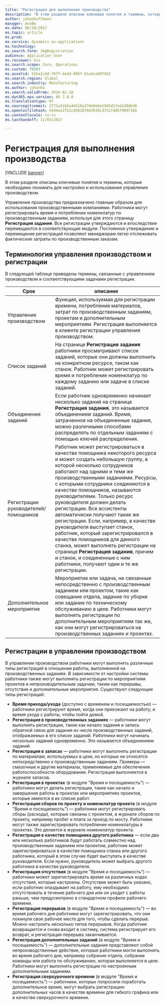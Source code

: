 ```yaml
---
title: "Регистрация для выполнения производства"
description: "В этом разделе описаны ключевые понятия и термины, которые необходимо понимать для настройки и использования управления производством."
author: johanhoffmann
manager: AnnBe
ms.date: 06/20/2017
ms.topic: article
ms.prod: 
ms.service: dynamics-ax-applications
ms.technology: 
ms.search.form: JmgRegistration
audience: Application User
ms.reviewer: bis
ms.search.scope: Core, Operations
ms.custom: 70103
ms.assetid: 52ba1cdd-767f-4edd-896f-61adce8479d3
ms.search.region: Global
ms.search.industry: Manufacturing
ms.author: johanho
ms.search.validFrom: 2016-02-28
ms.dyn365.ops.version: AX 7.0.0
ms.translationtype: HT
ms.sourcegitcommit: 2771a31b5a4d418a27de0ebe1945d1fed2d8d6d6
ms.openlocfilehash: e5d4ee2fb1cd58107043939c3721fd857909f16b
ms.contentlocale: ru-ru
ms.lasthandoff: 11/03/2017

---
```


# <a name="registration-for-manufacturing-execution"></a>Регистрация для выполнения производства

[!INCLUDE [banner](../includes/banner.md)]

В этом разделе описаны ключевые понятия и термины, которые необходимо понимать для настройки и использования управления производством. 

Управление производства предназначено главным образом для использования производственными компаниями. Работники могут регистрировать время и потребление номенклатур по производственным заданиям, используя для этого страницу **Регистрация задания**. Все регистрации утверждаются и впоследствии перемещаются в соответствующие модули. Постоянное утверждение и перемещение регистраций позволяют менеджерам легко отслеживать фактические затраты по производственным заказам.

## <a name="manufacturing-execution-and-registration-terminology"></a>Терминология управления производством и регистрации
В следующей таблице приведены термины, связанные с управлением производством и соответствующими задачами регистрации.

| Срок                          | описание                                                                                                                                                                                                                                                                                                                                                                                                                                                                                                                                                                                           |
|-------------------------------|-------------------------------------------------------------------------------------------------------------------------------------------------------------------------------------------------------------------------------------------------------------------------------------------------------------------------------------------------------------------------------------------------------------------------------------------------------------------------------------------------------------------------------------------------------------------------------------------------------|
| Управление производством       | Функция, используемая для регистрации времени, потребления материалов, затрат по производственным заданиям, проектам и дополнительным мероприятиям. Регистрация выполняется в клиенте регистрации управления производством.                                                                                                                                                                                                                                                                                                                                                                                                   |
| Список заданий                      | На странице **Регистрация задания** работники просматривают список заданий, которые они должны выполнить на конкретном ресурсе, таком как станок. Работник может регистрировать время и потребление номенклатур по каждому заданию или задаче в списке заданий.                                                                                                                                                                                                                                                                                                                                                                           |
| Объединение заданий                  | Если работник одновременно начинает несколько заданий на странице **Регистрация задания**, это называется объединением заданий. Время, затраченное на объединенные задания, можно различными способами распределять по отдельным заданиям с помощью ключей распределения.                                                                                                                                                                                                                                                                                                                                                         |
| Регистрации руководителей/помощников | Работник может регистрироваться в качестве помощника некоторого ресурса и может создать небольшую группу, в которой несколько сотрудников работают над одними и теми же производственными заданиями. Ресурсы, с которыми сотрудники соединяются в качестве помощников, называются руководителями. Только ресурс руководителя должен делать регистрации. Все ассистенты автоматически получают такие же регистрации. Если, например, в качестве руководителя выступает станок, работник, который зарегистрировался в качестве помощников для данного станка, может выполнять регистрации на странице **Регистрация задания**, причем и станок, и соединенные с ним работники, получают одни и те же регистрации. |
| Дополнительное мероприятие             | Мероприятие или задача, не связанные непосредственно с производственным заданием или проектом, такие как совещание отдела, задание по уборке или задание по техническому обслуживанию в цехе. Работники могут выполнять регистрации по дополнительным мероприятиям так же, как они могут регистрироваться на производственных заданиях и проектах.                                                                                                                                                                                                                                                                                                |

## <a name="registrations-in-manufacturing-execution"></a>Регистрации в управлении производством
В управлении производством работники могут выполнять различные типы регистраций в отношении работы, выполненной на производственных заданиях. В зависимости от настройки системы работники также могут выполнять регистрации по мероприятиям проектов и непроизводительным задачам, таким как перерывы, отсутствие и дополнительные мероприятия. Существуют следующие типы регистраций:

-   **Время прихода/ухода** (доступно с временем и посещаемостью) — работники регистрируют время, когда они приезжают на работу, и время ухода с работы, чтобы пойти домой.
-   **Регистрация в производственных заданиях** — работники могут выполнять регистрации, такие как начало задания и запись обратной связи для задания из числа производственных заданий, отображаемых в его списке заданий. Работники могут начинать несколько заданий одновременно. Это называется объединением заданий.
-   **Регистрация в запасах** — работники могут выполнять регистрации по материалам, используемых в цехе, но которые не относятся непосредственно к производственным заданиям. Примеры — смазочные и другие материалы, применяемые для обеспечения работоспособности оборудования. Регистрация выполняется в журнале запасов.
-   **Регистрация в проектах** (в модуле "Время и посещаемость") — работники могут делать регистрации, такие как начало и завершение работы в проектах или мероприятиях проектов, которые имеются в их списке работ.
-   **Регистрация сборов по проекту и номенклатур проекта** (в модуле "Время и посещаемость") — работники могут регистрировать сборы (расходы), которые связаны с проектом, в журнале сборов по проекту, например пробег и плата за проезд по мосту. Работники могут также зарегистрировать потребление номенклатуры в проектах. Это делается в журнале номенклатур проекта.
-   **Регистрация в качестве помощника другого работника** — если два или несколько работников будут работать совместно над производственным заданием или проектом, работник может зарегистрироваться в качестве помощника станка или другого работника, который в этом случае будет выступать в качестве руководителя. Если нужно, руководитель может выбрать другого работника в качестве руководителя.
-   **Регистрация отсутствия** (в модуле "Время и посещаемость") — работники может зарегистрировать время на различных кодах отсутствия, которые настроены. Отсутствие может быть указано, если работник опаздывает на работу, ему необходимо отсутствовать в течение рабочего дня или он уходит с работы раньше, чем предусмотрено в стандартном профиле рабочего времени.
-   **Регистрация перерывов** (в модуле "Время и посещаемость") — во время рабочего дня работники могут зарегистрировать, что они покинули свое рабочее место для того, чтобы сделать перерыв. Можно настроить несколько типов перерывов. Когда работник возвращается и снова входит в систему, система регистрирует его возврат, и регистрация перерыва заканчивается.
-   **Регистрация дополнительных заданий** (в модуле "Время и посещаемость") — дополнительные задания представляют собой непроизводственные действия, которые работники могли выполнять во время рабочего дня, например собрание отдела, собрание команды или работа по обслуживанию, которая выполняется в цехе. Работники могут выполнять регистрации по настроенным дополнительным заданиям.
-   **Регистрация сверхурочного времени** (в модуле "Время и посещаемость") — работники, которых попросили поработать дополнительное время, могут выбрать регистрацию дополнительных часов в качестве времени для гибкого графика или в качестве сверхурочного времени.





